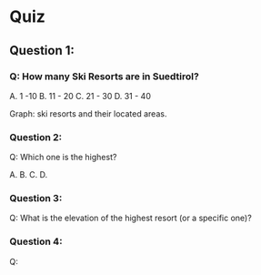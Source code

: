 # Quiz

## Question 1:

### Q: How many Ski Resorts are in Suedtirol?

A. 1 -10
B. 11 - 20
C. 21 - 30
D. 31 - 40

Graph: ski resorts and their located areas.


### Question 2:

Q: Which one is the highest?

A.
B.
C.
D.

### Question 3:

Q: What is the elevation of the highest resort (or a specific one)?


### Question 4:

Q: 
